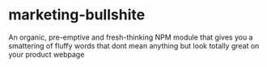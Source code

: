 # marketing-bullshite
An organic, pre-emptive and fresh-thinking NPM module that gives you a smattering of fluffy words that dont mean anything but look totally great on your product webpage
